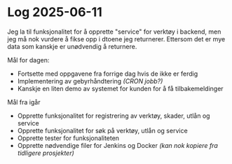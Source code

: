 # Log 2025-06-11

Jeg la til funksjonalitet for å opprette "service" for verktøy i backend, men jeg må nok vurdere å fikse opp i dtoene jeg returnerer. Ettersom det er mye data som kanskje er unødvendig å returnere.

Mål for dagen:

- Fortsette med oppgavene fra forrige dag hvis de ikke er ferdig
- Implementering av gebyrhåndtering *(CRON jobb?)*
- Kanskje en liten demo av systemet for kunden for å få tilbakemeldinger

Mål fra igår

- Opprette funksjonalitet for registrering av verktøy, skader, utlån og service
- Opprette funksjonalitet for søk på verktøy, utlån og service
- Opprette tester for funksjonaliteten
- Opprette nødvendige filer for Jenkins og Docker *(kan nok kopiere fra tidligere prosjekter)*
